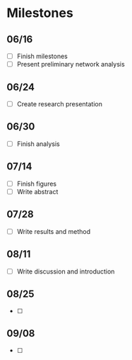 # Milestones
## 06/16
- [ ] Finish milestones
- [ ] Present preliminary network analysis

## 06/24
- [ ] Create research presentation

## 06/30
- [ ] Finish analysis

## 07/14
- [ ] Finish figures
- [ ] Write abstract

## 07/28
- [ ] Write results and method

## 08/11
- [ ] Write discussion and introduction

## 08/25
- [ ] 

## 09/08
- [ ] 
